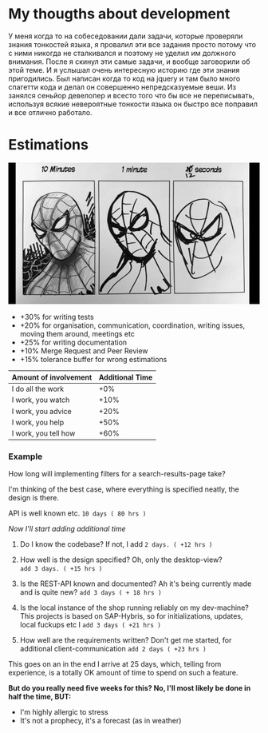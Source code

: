 # My thougths about development

У меня когда то на собеседовании дали задачи, которые проверяли знания тонкостей языка, я провалил эти все задания просто потому что с ними никогда не сталкивался и поэтому не уделил им должного внимания. После я скинул эти самые задачи, и вообще заговорили  об этой теме. И я услышал очень интересную историю где эти знания пригодились. Был написан когда то код на jquery и там было много спагетти кода и делал он совершенно непредсказуемые веши. Из занялся сеньйор девелопер и всесто того что бы все не переписывать, используя всякие невероятные тонкости языка он быстро все поправил и все отлично работало.

# Estimations

![Image of Estimation time](646137606_1280x720.jpg)


- +30% for writing tests
- +20% for organisation, communication, coordination, writing issues, moving them around, meetings etc
- +25% for writing documentation
- +10% Merge Request and Peer Review
- +15% tolerance buffer for wrong estimations


Amount of involvement | Additional Time
------------ | -------------
I do all the work | +0%
I work, you watch | +10%
I work, you advice | +20%
I work, you help | +50%
I work, you tell how | +60%

### Example

How long will implementing filters for a search-results-page take?

I'm thinking of the best case, where everything is specified neatly,
the design is there.

API is well known etc. ` 10 days ( 80 hrs ) `

*Now I'll start adding additional time*

1. Do I know the codebase? If not, I add ` 2 days. ( +12 hrs ) `
2. How well is the design specified? Oh, only the desktop-view?      
` add 3 days. ( +15 hrs ) `

3. Is the REST-API known and documented? 
Ah it's being currently made and is quite new?
`add 3 days ( + 18 hrs )`

4. Is the local instance of the shop running reliably on my dev-machine? 
This projects is based on SAP-Hybris, 
so for initializations, updates, local fuckups etc I `add 3 days ( +21 hrs )`

5. How well are the requirements written?
Don't get me started, for additional client-communication `add 2 days ( +23 hrs )`

This goes on an in the end I arrive at 25 days,
which, telling from experience, is a totally OK amount of time 
to spend on such a feature.

**But do you really need five weeks for this? No, I'll most likely be done in half the time, BUT:**

- I'm highly allergic to stress
- It's not a prophecy, it's a forecast (as in weather)
